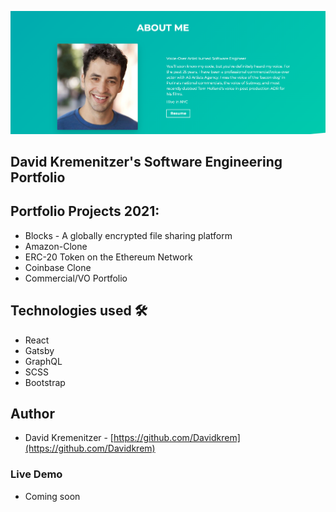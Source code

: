 ![Screenshot](KremAbout.png)

## David Kremenitzer's Software Engineering Portfolio

## Portfolio Projects 2021:
- Blocks - A globally encrypted file sharing platform
- Amazon-Clone
- ERC-20 Token on the Ethereum Network
- Coinbase Clone
- Commercial/VO Portfolio


## Technologies used 🛠️
- React
- Gatsby
- GraphQL
- SCSS
- Bootstrap


## Author
- David Kremenitzer - [https://github.com/Davidkrem](https://github.com/Davidkrem)

### Live Demo
- Coming soon

